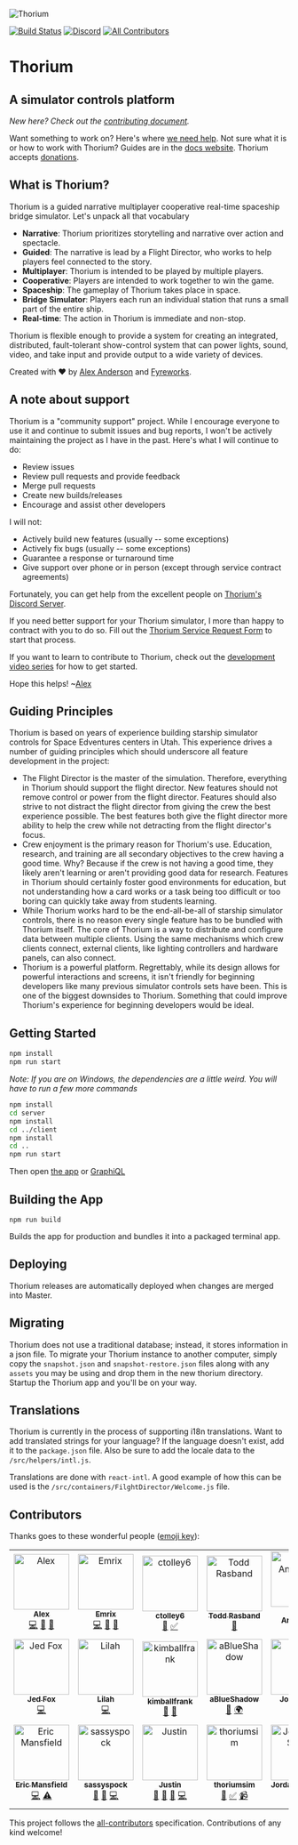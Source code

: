 ![Thorium](github-banner.png)

[![Build Status](https://travis-ci.org/Thorium-Sim/thorium.svg?branch=master)](https://travis-ci.org/Thorium-Sim/thorium)
[![Discord](https://img.shields.io/discord/390968011605147648.svg)](https://discord.gg/UvxTQZz)
[![All Contributors](https://img.shields.io/badge/all_contributors-20-orange.svg?style=flat-square)](#contributors)

# Thorium

## A simulator controls platform

_New here? Check out the [contributing document](CONTRIBUTING.md)._

Want something to work on? Here's where
[we need help](https://github.com/Thorium-Sim/thorium/labels/help%20wanted). Not
sure what it is or how to work with Thorium? Guides are in the
[docs website](https://thoriumsim.com/docs/overview.html). Thorium accepts
[donations](https://thoriumsim.com/en/donate.html).

## What is Thorium?

Thorium is a guided narrative multiplayer cooperative real-time spaceship bridge
simulator. Let's unpack all that vocabulary

- **Narrative**: Thorium prioritizes storytelling and narrative over action and
  spectacle.
- **Guided**: The narrative is lead by a Flight Director, who works to help
  players feel connected to the story.
- **Multiplayer**: Thorium is intended to be played by multiple players.
- **Cooperative**: Players are intended to work together to win the game.
- **Spaceship**: The gameplay of Thorium takes place in space.
- **Bridge Simulator**: Players each run an individual station that runs a small
  part of the entire ship.
- **Real-time**: The action in Thorium is immediate and non-stop.

Thorium is flexible enough to provide a system for creating an integrated,
distributed, fault-tolerant show-control system that can power lights, sound,
video, and take input and provide output to a wide variety of devices.

Created with ❤ by [Alex Anderson](http://ralexanderson.com) and
[Fyreworks](https://fyreworks.us).

## A note about support

Thorium is a "community support" project. While I encourage everyone to use it
and continue to submit issues and bug reports, I won't be actively maintaining
the project as I have in the past. Here's what I will continue to do:

- Review issues
- Review pull requests and provide feedback
- Merge pull requests
- Create new builds/releases
- Encourage and assist other developers

I will not:

- Actively build new features (usually -- some exceptions)
- Actively fix bugs (usually -- some exceptions)
- Guarantee a response or turnaround time
- Give support over phone or in person (except through service contract
  agreements)

Fortunately, you can get help from the excellent people on
[Thorium's Discord Server](https://discord.gg/UvxTQZz).

If you need better support for your Thorium simulator, I more than happy to
contract with you to do so. Fill out the
[Thorium Service Request Form](https://thoriumsim.com/service/) to start that
process.

If you want to learn to contribute to Thorium, check out the
[development video series](https://www.youtube.com/watch?v=iEU6NcOKhyE&list=PLvw0SNT6wHt9au1-6yCOh7QHj-p5ir0l6)
for how to get started.

Hope this helps! ~[Alex](https://github.com/alexanderson1993)

## Guiding Principles

Thorium is based on years of experience building starship simulator controls for
Space Edventures centers in Utah. This experience drives a number of guiding
principles which should underscore all feature development in the project:

- The Flight Director is the master of the simulation. Therefore, everything in
  Thorium should support the flight director. New features should not remove
  control or power from the flight director. Features should also strive to not
  distract the flight director from giving the crew the best experience
  possible. The best features both give the flight director more ability to help
  the crew while not detracting from the flight director's focus.
- Crew enjoyment is the primary reason for Thorium's use. Education, research,
  and training are all secondary objectives to the crew having a good time. Why?
  Because if the crew is not having a good time, they likely aren't learning or
  aren't providing good data for research. Features in Thorium should certainly
  foster good environments for education, but not understanding how a card works
  or a task being too difficult or too boring can quickly take away from
  students learning.
- While Thorium works hard to be the end-all-be-all of starship simulator
  controls, there is no reason every single feature has to be bundled with
  Thorium itself. The core of Thorium is a way to distribute and configure data
  between multiple clients. Using the same mechanisms which crew clients
  connect, external clients, like lighting controllers and hardware panels, can
  also connect.
- Thorium is a powerful platform. Regrettably, while its design allows for
  powerful interactions and screens, it isn't friendly for beginning developers
  like many previous simulator controls sets have been. This is one of the
  biggest downsides to Thorium. Something that could improve Thorium's
  experience for beginning developers would be ideal.

## Getting Started

```sh
npm install
npm run start
```

_Note: If you are on Windows, the dependencies are a little weird. You will have
to run a few more commands_

```sh
npm install
cd server
npm install
cd ../client
npm install
cd ..
npm run start
```

Then open [the app](http://localhost:3000) or
[GraphiQL](http://localhost:3001/graphiql)

## Building the App

```
npm run build
```

Builds the app for production and bundles it into a packaged terminal app.

## Deploying

Thorium releases are automatically deployed when changes are merged into Master.

## Migrating

Thorium does not use a traditional database; instead, it stores information in a
json file. To migrate your Thorium instance to another computer, simply copy the
`snapshot.json` and `snapshot-restore.json` files along with any `assets` you
may be using and drop them in the new thorium directory. Startup the Thorium app
and you'll be on your way.

## Translations

Thorium is currently in the process of supporting i18n translations. Want to add
translated strings for your language? If the language doesn't exist, add it to
the `package.json` file. Also be sure to add the locale data to the
`/src/helpers/intl.js`.

Translations are done with `react-intl`. A good example of how this can be used
is the `/src/containers/FilghtDirector/Welcome.js` file.

## Contributors

Thanks goes to these wonderful people
([emoji key](https://github.com/kentcdodds/all-contributors#emoji-key)):

<!-- ALL-CONTRIBUTORS-LIST:START - Do not remove or modify this section -->
<!-- prettier-ignore -->
<table><tr><td align="center"><a href="http://ralexanderson.com"><img src="https://avatars1.githubusercontent.com/u/6558157?v=4" width="100px;" alt="Alex"/><br /><sub><b>Alex</b></sub></a><br /><a href="https://github.com/thorium-sim/Thorium/commits?author=alexanderson1993" title="Code">💻</a> <a href="https://github.com/thorium-sim/Thorium/commits?author=alexanderson1993" title="Documentation">📖</a> <a href="#design-alexanderson1993" title="Design">🎨</a></td><td align="center"><a href="https://github.com/Emrix"><img src="https://avatars0.githubusercontent.com/u/1387836?v=4" width="100px;" alt="Emrix"/><br /><sub><b>Emrix</b></sub></a><br /><a href="https://github.com/thorium-sim/Thorium/commits?author=Emrix" title="Code">💻</a> <a href="#review-Emrix" title="Reviewed Pull Requests">👀</a> <a href="#ideas-Emrix" title="Ideas, Planning, & Feedback">🤔</a></td><td align="center"><a href="https://github.com/ctolley6"><img src="https://avatars3.githubusercontent.com/u/30132958?v=4" width="100px;" alt="ctolley6"/><br /><sub><b>ctolley6</b></sub></a><br /><a href="#ideas-ctolley6" title="Ideas, Planning, & Feedback">🤔</a> <a href="#tutorial-ctolley6" title="Tutorials">✅</a></td><td align="center"><a href="https://github.com/Rasbandit"><img src="https://avatars0.githubusercontent.com/u/22157796?v=4" width="100px;" alt="Todd Rasband"/><br /><sub><b>Todd Rasband</b></sub></a><br /><a href="#design-Rasbandit" title="Design">🎨</a></td><td align="center"><a href="http://www.brentjanderson.com"><img src="https://avatars0.githubusercontent.com/u/45031?v=4" width="100px;" alt="Brent Anderson"/><br /><sub><b>Brent Anderson</b></sub></a><br /><a href="#ideas-brentjanderson" title="Ideas, Planning, & Feedback">🤔</a></td><td align="center"><a href="http://www.farpointStation.org"><img src="https://avatars1.githubusercontent.com/u/4927395?v=4" width="100px;" alt="Farpoint"/><br /><sub><b>Farpoint</b></sub></a><br /><a href="https://github.com/thorium-sim/Thorium/issues?q=author%3Afarpoint" title="Bug reports">🐛</a></td><td align="center"><a href="https://github.com/isaacOstler"><img src="https://avatars1.githubusercontent.com/u/30113240?v=4" width="100px;" alt="Isaac Ostler"/><br /><sub><b>Isaac Ostler</b></sub></a><br /><a href="https://github.com/thorium-sim/Thorium/issues?q=author%3AisaacOstler" title="Bug reports">🐛</a></td></tr><tr><td align="center"><a href="https://j-f1.github.io"><img src="https://avatars2.githubusercontent.com/u/25517624?v=4" width="100px;" alt="Jed Fox"/><br /><sub><b>Jed Fox</b></sub></a><br /><a href="https://github.com/thorium-sim/Thorium/commits?author=j-f1" title="Code">💻</a></td><td align="center"><a href="https://github.com/G33kX"><img src="https://avatars2.githubusercontent.com/u/2187124?v=4" width="100px;" alt="Lilah"/><br /><sub><b>Lilah</b></sub></a><br /><a href="https://github.com/thorium-sim/Thorium/commits?author=G33kX" title="Code">💻</a></td><td align="center"><a href="https://github.com/kimballfrank"><img src="https://avatars3.githubusercontent.com/u/1413863?v=4" width="100px;" alt="kimballfrank"/><br /><sub><b>kimballfrank</b></sub></a><br /><a href="#design-kimballfrank" title="Design">🎨</a> <a href="#ideas-kimballfrank" title="Ideas, Planning, & Feedback">🤔</a></td><td align="center"><a href="https://github.com/aBlueShadow"><img src="https://avatars0.githubusercontent.com/u/25465934?v=4" width="100px;" alt="aBlueShadow"/><br /><sub><b>aBlueShadow</b></sub></a><br /><a href="#ideas-aBlueShadow" title="Ideas, Planning, & Feedback">🤔</a> <a href="#translation-aBlueShadow" title="Translation">🌍</a></td><td align="center"><a href="http://jrobe.me"><img src="https://avatars1.githubusercontent.com/u/1224343?v=4" width="100px;" alt="John Robe"/><br /><sub><b>John Robe</b></sub></a><br /><a href="https://github.com/thorium-sim/Thorium/issues?q=author%3Ajrobe" title="Bug reports">🐛</a> <a href="https://github.com/thorium-sim/Thorium/commits?author=jrobe" title="Code">💻</a></td><td align="center"><a href="https://github.com/ksmithut"><img src="https://avatars0.githubusercontent.com/u/1906967?v=4" width="100px;" alt="Keith Smith"/><br /><sub><b>Keith Smith</b></sub></a><br /><a href="https://github.com/thorium-sim/Thorium/issues?q=author%3Aksmithut" title="Bug reports">🐛</a> <a href="https://github.com/thorium-sim/Thorium/commits?author=ksmithut" title="Code">💻</a></td><td align="center"><a href="https://github.com/MaesonBusk"><img src="https://avatars3.githubusercontent.com/u/40648791?v=4" width="100px;" alt="MaesonBusk"/><br /><sub><b>MaesonBusk</b></sub></a><br /><a href="https://github.com/thorium-sim/Thorium/commits?author=MaesonBusk" title="Documentation">📖</a></td></tr><tr><td align="center"><a href="https://github.com/ericman314"><img src="https://avatars0.githubusercontent.com/u/6345617?v=4" width="100px;" alt="Eric Mansfield"/><br /><sub><b>Eric Mansfield</b></sub></a><br /><a href="https://github.com/thorium-sim/Thorium/commits?author=ericman314" title="Code">💻</a> <a href="https://github.com/thorium-sim/Thorium/commits?author=ericman314" title="Tests">⚠️</a></td><td align="center"><a href="https://github.com/sassyspock"><img src="https://avatars2.githubusercontent.com/u/43680869?v=4" width="100px;" alt="sassyspock"/><br /><sub><b>sassyspock</b></sub></a><br /><a href="https://github.com/thorium-sim/Thorium/commits?author=sassyspock" title="Documentation">📖</a> <a href="https://github.com/thorium-sim/Thorium/issues?q=author%3Asassyspock" title="Bug reports">🐛</a> <a href="https://github.com/thorium-sim/Thorium/commits?author=sassyspock" title="Code">💻</a></td><td align="center"><a href="http://justinpaulhammond.com"><img src="https://avatars0.githubusercontent.com/u/39606064?v=4" width="100px;" alt="Justin"/><br /><sub><b>Justin</b></sub></a><br /><a href="https://github.com/thorium-sim/Thorium/commits?author=Justintime50" title="Documentation">📖</a> <a href="https://github.com/thorium-sim/Thorium/issues?q=author%3AJustintime50" title="Bug reports">🐛</a> <a href="#blog-Justintime50" title="Blogposts">📝</a> <a href="https://github.com/thorium-sim/Thorium/commits?author=justintime50" title="Code">💻</a></td><td align="center"><a href="https://github.com/thoriumsim"><img src="https://avatars0.githubusercontent.com/u/48568289?v=4" width="100px;" alt="thoriumsim"/><br /><sub><b>thoriumsim</b></sub></a><br /><a href="https://github.com/thorium-sim/Thorium/commits?author=thoriumsim" title="Documentation">📖</a> <a href="#tutorial-thoriumsim" title="Tutorials">✅</a> <a href="#video-thoriumsim" title="Videos">📹</a></td><td align="center"><a href="https://github.com/JordanDeSmith"><img src="https://avatars2.githubusercontent.com/u/48338615?v=4" width="100px;" alt="JordanDeSmith"/><br /><sub><b>JordanDeSmith</b></sub></a><br /><a href="https://github.com/thorium-sim/Thorium/commits?author=JordanDeSmith" title="Code">💻</a></td><td align="center"><a href="https://github.com/Unit1229"><img src="https://avatars3.githubusercontent.com/u/35549562?v=4" width="100px;" alt="Mason Edmondson"/><br /><sub><b>Mason Edmondson</b></sub></a><br /><a href="https://github.com/thorium-sim/Thorium/issues?q=author%3AUnit1229" title="Bug reports">🐛</a></td></tr></table>

<!-- ALL-CONTRIBUTORS-LIST:END -->

This project follows the
[all-contributors](https://github.com/kentcdodds/all-contributors)
specification. Contributions of any kind welcome!
